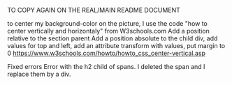 TO COPY AGAIN ON THE REAL/MAIN README DOCUMENT


to center my background-color on the picture, I use the code "how to center vertically and horizontaly" from W3schools.com 
Add a position relative to the section parent
Add a position absolute to the child div, add values for top and left, add an attribute transform with values, put margin to 0
https://www.w3schools.com/howto/howto_css_center-vertical.asp

Fixed errors
Error with the h2 child of spans. I deleted the span and I replace them by a div.